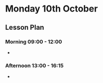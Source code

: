 # Monday 10th October

## Lesson Plan

### Morning 09:00 - 12:00

+ 

### Afternoon 13:00 - 16:15

+ 
